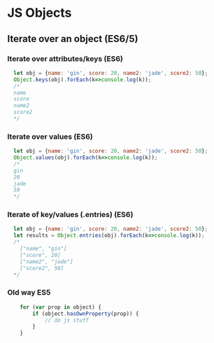# JS Objects

## Iterate over an object (ES6/5)

### Iterate over attributes/keys (ES6)

```js
  let obj = {name: 'gin', score: 20, name2: 'jade', score2: 50};
  Object.keys(obj).forEach(k=>console.log(k));
  /*
  name
  score
  name2
  score2
  */
```

### Iterate over values (ES6)

```js
  let obj = {name: 'gin', score: 20, name2: 'jade', score2: 50};
  Object.values(obj).forEach(k=>console.log(k));
  /*
  gin
  20
  jade
  50
  */
```


### Iterate of key/values (.entries) (ES6)

```js
  let obj = {name: 'gin', score: 20, name2: 'jade', score2: 50};
  let results = Object.entries(obj).forEach(k=>console.log(k));
  /*
    ["name", "gin"]
    ["score", 20]
    ["name2", "jade"]
    ["score2", 50]
  */
```

### Old way ES5

```js
    for (var prop in object) {
        if (object.hasOwnProperty(prop)) {
            // do js stuff
        }
    }
```